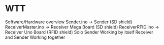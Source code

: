 WTT
===
Software/Hardware overview
	Sender.ino			 -> Sender (SD shield)
	ReceiverMaster.ino -> Receiver Mega Board (SD shield)
	ReceiverRFID.ino	 -> Receiver Uno Board (RFID shield)
Solo Sender
	Working by itself
Receiver and Sender
	Working together
